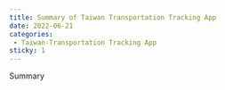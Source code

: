 ```yaml
---
title: Summary of Taiwan Transportation Tracking App
date: 2022-06-21
categories: 
 - Taiwan-Transportation Tracking App
sticky: 1
---
```


Summary
